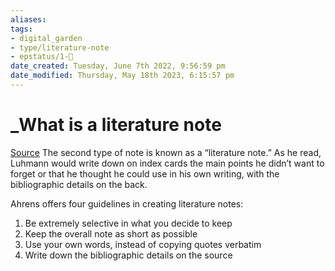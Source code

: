 ```yaml
---
aliases: 
tags: 
- digital_garden
- type/literature-note
- epstatus/1-🌱
date_created: Tuesday, June 7th 2022, 9:56:59 pm
date_modified: Thursday, May 18th 2023, 6:15:57 pm
---
```

# _What is a literature note
[Source](https://fortelabs.co/blog/how-to-take-smart-notes/)
The second type of note is known as a “literature note.” As he read, Luhmann would write down on index cards the main points he didn’t want to forget or that he thought he could use in his own writing, with the bibliographic details on the back. 

Ahrens offers four guidelines in creating literature notes:

1.  Be extremely selective in what you decide to keep
2.  Keep the overall note as short as possible
3.  Use your own words, instead of copying quotes verbatim
4.  Write down the bibliographic details on the source